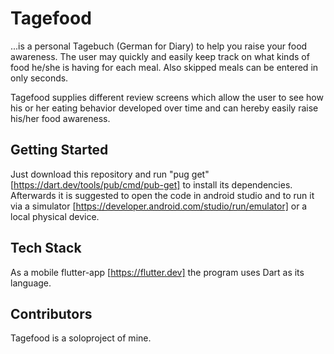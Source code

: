 # Tagefood

...is a personal Tagebuch (German for Diary)  to help you raise your food awareness. The user may quickly and easily keep track on what kinds of food he/she is having for each meal. Also skipped meals can be entered in only seconds. 

Tagefood supplies different review screens which allow the user to see how his or her eating behavior developed over time and can hereby easily raise his/her food awareness.

## Getting Started

Just download this repository and run "pug get" [https://dart.dev/tools/pub/cmd/pub-get] to install its dependencies. Afterwards it is suggested to open the code in android studio and to run it via a simulator [https://developer.android.com/studio/run/emulator] or a local physical device. 

## Tech Stack

As a mobile flutter-app [https://flutter.dev]  the program uses Dart as its language. 

## **Contributors** 

Tagefood is a soloproject of mine. 



